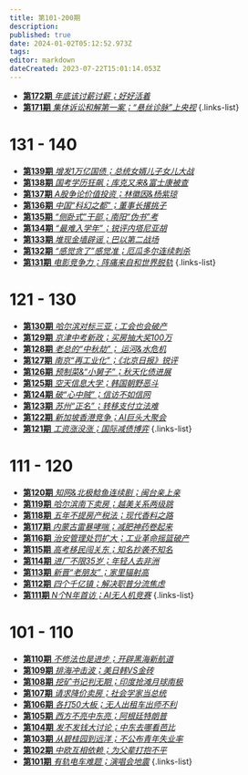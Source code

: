 ```yaml
---
title: 第101-200期
description: 
published: true
date: 2024-01-02T05:12:52.973Z
tags: 
editor: markdown
dateCreated: 2023-07-22T15:01:14.053Z
---
```


<!-- # 191 - 200

- [**第200期** **](./101-200/200.md)
- [**第199期** **](./101-200/199.md)
- [**第198期** **](./101-200/198.md)
- [**第197期** **](./101-200/197.md)
- [**第196期** **](./101-200/196.md)
- [**第195期** **](./101-200/195.md)
- [**第194期** **](./101-200/194.md)
- [**第193期** **](./101-200/193.md)
- [**第192期** **](./101-200/192.md)
- [**第191期** **](./101-200/191.md)
{.links-list}

# 181 - 190

- [**第190期** **](./101-200/190.md)
- [**第189期** **](./101-200/189.md)
- [**第188期** **](./101-200/188.md)
- [**第187期** **](./101-200/187.md)
- [**第186期** **](./101-200/186.md)
- [**第185期** **](./101-200/185.md)
- [**第184期** **](./101-200/184.md)
- [**第183期** **](./101-200/183.md)
- [**第182期** **](./101-200/182.md)
- [**第181期** **](./101-200/181.md)
{.links-list}

# 171 - 180

- [**第180期** **](./101-200/180.md)
- [**第179期** **](./101-200/179.md)
- [**第178期** **](./101-200/178.md)
- [**第177期** **](./101-200/177.md)
- [**第176期** **](./101-200/176.md)
- [**第175期** **](./101-200/175.md)
- [**第174期** **](./101-200/174.md)
- [**第173期** **](./101-200/173.md)-->
- [**第172期** *年底该讨薪讨薪；好好活着*](./101-200/172.md)
- [**第171期** *集体诉讼和解第一案；“悬丝诊脉”上央视*](./101-200/171.md)
{.links-list}

<!-- # 161 - 170

- [**第170期** **](./101-200/170.md)
- [**第169期** **](./101-200/169.md)
- [**第168期** **](./101-200/168.md)
- [**第167期** **](./101-200/167.md)
- [**第166期** **](./101-200/166.md)
- [**第165期** **](./101-200/165.md)
- [**第164期** **](./101-200/164.md)
- [**第163期** **](./101-200/163.md)
- [**第162期** **](./101-200/162.md)
- [**第161期** **](./101-200/161.md)
{.links-list}

# 151 - 160

- [**第160期** **](./101-200/160.md)
- [**第159期** **](./101-200/159.md)
- [**第158期** **](./101-200/158.md)
- [**第157期** **](./101-200/157.md)
- [**第156期** **](./101-200/156.md)
- [**第155期** **](./101-200/155.md)
- [**第154期** **](./101-200/154.md)
- [**第153期** **](./101-200/153.md)
- [**第152期** **](./101-200/152.md)
- [**第151期** **](./101-200/151.md)
{.links-list}

# 141 - 150

- [**第150期** **](./101-200/150.md)
- [**第149期** **](./101-200/149.md)
- [**第148期** **](./101-200/148.md)
- [**第147期** **](./101-200/147.md)
- [**第146期** **](./101-200/146.md)
- [**第145期** **](./101-200/145.md)
- [**第144期** **](./101-200/144.md)
- [**第143期** **](./101-200/143.md)
- [**第142期** **](./101-200/142.md)
- [**第141期** **](./101-200/141.md)
{.links-list}-->

# 131 - 140

<!-- - [**第140期** **](./101-200/140.md)-->
- [**第139期** *增发1万亿国债；总统女婿儿子女儿大战*](./101-200/139.md)
- [**第138期** *国考学历狂飙；库克又来&富士康被查*](./101-200/138.md)
- [**第137期** *A股争论价值投资；林徽因&杨紫琼*](./101-200/137.md)
- [**第136期** *中国“科幻之都”；董事长撂挑子*](./101-200/136.md)
- [**第135期** *“侧卧式”干部；南阳“伪书”考*](./101-200/135.md)
- [**第134期** *“最难入学年”；锐评内塔尼亚胡*](./101-200/134.md)
- [**第133期** *堆现金墙辟谣；巴以第二战场*](./101-200/133.md)
- [**第132期** *“感觉贪了”感觉准；厄瓜多尔连续刺杀*](./101-200/132.md)
- [**第131期** *电影竞争力；阵痛来自和世界脱轨*](./101-200/131.md)
{.links-list}



# 121 - 130

- [**第130期** *哈尔滨对标三亚；工会也会破产*](./101-200/130.md)
- [**第129期** *京津中考新政；买房抽大奖100万*](./101-200/129.md)
- [**第128期** *老总的“中秋劫”； 运河&水危机*](./101-200/128.md)
- [**第127期** *南京“再工业化”；《北京日报》锐评*](./101-200/127.md)
- [**第126期** *预制菜&“小舅子”；秋天化债进展*](./101-200/126.md)
- [**第125期** *空天信息大学；韩国朝野恶斗*](./101-200/125.md)
- [**第124期** *破“心中贼”；信访不如信网*](./101-200/124.md)
- [**第123期** *苏州“正名”；转移支付立法难*](./101-200/123.md)
- [**第122期** *新加坡香港竞争；AI巨头大聚会*](./101-200/122.md)
- [**第121期** *工资涨没涨；国际减债博弈*](./101-200/121.md)
{.links-list}


# 111 - 120

- [**第120期** *知网&北极鲶鱼连续剧；闽台亲上亲*](./101-200/120.md)
- [**第119期** *哈尔滨南下卖房；越美关系两级跳*](./101-200/119.md)
- [**第118期** *五年不提房产税法；现代香料之路*](./101-200/118.md)
- [**第117期** *内蒙古雷暴哮喘；减肥神药卷起来*](./101-200/117.md)
- [**第116期** *治安管理处罚扩大；工业革命摇篮破产*](./101-200/116.md)
- [**第115期** *高考移民闯关东；知名抄袭不知名*](./101-200/115.md)
- [**第114期** *进厂不限35岁；年轻人去非洲*](./101-200/114.md)
- [**第113期** *新晋“老朋友”；家里辐射高*](./101-200/113.md)
- [**第112期** *四个千亿镇；解决职普分流焦虑*](./101-200/112.md)
- [**第111期** *N个N年首访；AI无人机竞赛*](./101-200/111.md)
{.links-list}

# 101 - 110

- [**第110期** *不修法也是进步；开辟黑海新航道*](./101-200/110.md)
- [**第109期** *排海冲击波；美日韩VS金砖*](./101-200/109.md)
- [**第108期** *挖矿书记判无期；印度抢滩月球南极*](./101-200/108.md)
- [**第107期** *请求降价卖房；社会学家当总统*](./101-200/107.md)
- [**第106期** *各打50大板；无人出租车出师不利*](./101-200/106.md)
- [**第105期** *西方不亮中东亮；阿根廷特朗普*](./101-200/105.md)
- [**第104期** *发不发钱大讨论；中东去哪看芭比*](./101-200/104.md)
- [**第103期** *从碧桂园到远洋；不公布青年失业率*](./101-200/103.md)
- [**第102期** *中欧互相依赖；为父辈打抱不平*](./101-200/102.md)
- [**第101期** *有轨电车难题；演唱会地震*](./101-200/101.md)
{.links-list}